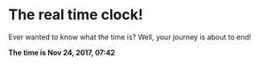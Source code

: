 # The real time clock!

Ever wanted to know what the time is? Well, your journey is about to end!

**The time is Nov 24, 2017, 07:42**